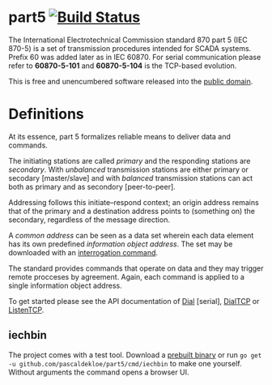 # part5 [![Build Status](https://travis-ci.org/pascaldekloe/part5.svg?branch=master)](https://travis-ci.org/pascaldekloe/part5)

The International Electrotechnical Commission standard 870 part 5 (IEC 870-5) is
a set of transmission procedures intended for SCADA systems. Prefix 60 was added
later as in IEC 60870. For serial communication please refer to **60870-5-101**
and **60870-5-104** is the TCP-based evolution.

This is free and unencumbered software released into the
[public domain](http://creativecommons.org/publicdomain/zero/1.0).


# Definitions

At its essence, part 5 formalizes reliable means to deliver data and commands.

The initiating stations are called *primary* and the responding stations are
*secondary*. With *unbalanced* transmission stations are either primary or
secodary [master/slave] and with *balanced* transmission stations can act both
as primary and as secondory [peer-to-peer].

Addressing follows this initiate–respond context; an origin address remains that
of the primary and a destination address points to (something on) the secondary,
regardless of the message direction.

A *common address* can be seen as a data set wherein each data element has its
own predefined *information object address*. The set may be downloaded with an
[interrogation command](http://godoc.org/github.com/pascaldekloe/part5/info#C_IC_NA_1).

The standard provides commands that operate on data and they may trigger remote
procceses by agreement. Again, each command is applied to a single information
object address.


To get started please see the API documentation of
[Dial](http://godoc.org/github.com/pascaldekloe/part5#Dial) [serial],
[DialTCP](http://godoc.org/github.com/pascaldekloe/part5#DialTCP) or
[ListenTCP](http://godoc.org/github.com/pascaldekloe/part5#ListenTCP).


## iechbin

The project comes with a test tool. Download a
[prebuilt binary](https://github.com/pascaldekloe/part5/releases)
or run `go get -u github.com/pascaldekloe/part5/cmd/iechbin`
to make one yourself.
Without arguments the command opens a browser UI.
